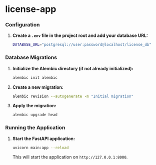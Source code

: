 # license-app

### Configuration

1. **Create a `.env` file in the project root and add your database URL:**

    ```sh
    DATABASE_URL="postgresql://user:password@localhost/license_db"
    ```

### Database Migrations

1. **Initialize the Alembic directory (if not already initialized):**

    ```sh
    alembic init alembic
    ```

2. **Create a new migration:**

    ```sh
    alembic revision --autogenerate -m "Initial migration"
    ```

3. **Apply the migration:**

    ```sh
    alembic upgrade head
    ```

### Running the Application

1. **Start the FastAPI application:**

    ```sh
    uvicorn main:app --reload
    ```

    This will start the application on `http://127.0.0.1:8000`.
